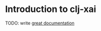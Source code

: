 # Introduction to clj-xai

TODO: write [great documentation](http://jacobian.org/writing/what-to-write/)
